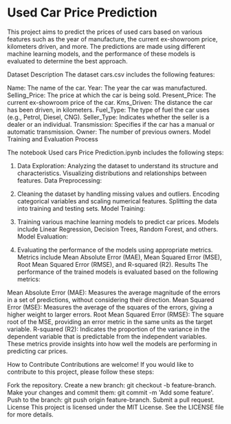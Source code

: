 # Used Car Price Prediction

This project aims to predict the prices of used cars based on various features such as the year of manufacture, the current ex-showroom price, kilometers driven, and more. The predictions are made using different machine learning models, and the performance of these models is evaluated to determine the best approach.

Dataset Description
The dataset cars.csv includes the following features:

Name: The name of the car.
Year: The year the car was manufactured.
Selling_Price: The price at which the car is being sold.
Present_Price: The current ex-showroom price of the car.
Kms_Driven: The distance the car has been driven, in kilometers.
Fuel_Type: The type of fuel the car uses (e.g., Petrol, Diesel, CNG).
Seller_Type: Indicates whether the seller is a dealer or an individual.
Transmission: Specifies if the car has a manual or automatic transmission.
Owner: The number of previous owners.
Model Training and Evaluation Process

The notebook Used cars Price Prediction.ipynb includes the following steps:

1) Data Exploration: Analyzing the dataset to understand its structure and characteristics.
Visualizing distributions and relationships between features.
Data Preprocessing:

2) Cleaning the dataset by handling missing values and outliers.
Encoding categorical variables and scaling numerical features.
Splitting the data into training and testing sets.
Model Training:

3) Training various machine learning models to predict car prices.
Models include Linear Regression, Decision Trees, Random Forest, and others.
Model Evaluation:

4) Evaluating the performance of the models using appropriate metrics.
Metrics include Mean Absolute Error (MAE), Mean Squared Error (MSE), Root Mean Squared Error (RMSE), and R-squared (R2).
Results
The performance of the trained models is evaluated based on the following metrics:

Mean Absolute Error (MAE): Measures the average magnitude of the errors in a set of predictions, without considering their direction.
Mean Squared Error (MSE): Measures the average of the squares of the errors, giving a higher weight to larger errors.
Root Mean Squared Error (RMSE): The square root of the MSE, providing an error metric in the same units as the target variable.
R-squared (R2): Indicates the proportion of the variance in the dependent variable that is predictable from the independent variables.
These metrics provide insights into how well the models are performing in predicting car prices.

How to Contribute
Contributions are welcome! If you would like to contribute to this project, please follow these steps:

Fork the repository.
Create a new branch: git checkout -b feature-branch.
Make your changes and commit them: git commit -m 'Add some feature'.
Push to the branch: git push origin feature-branch.
Submit a pull request.
License
This project is licensed under the MIT License. See the LICENSE file for more details.

